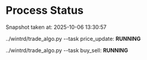 # Process Status

Snapshot taken at: 2025-10-06 13:30:57

../wintrd/trade_algo.py --task price_update: **RUNNING**

../wintrd/trade_algo.py --task buy_sell: **RUNNING**

